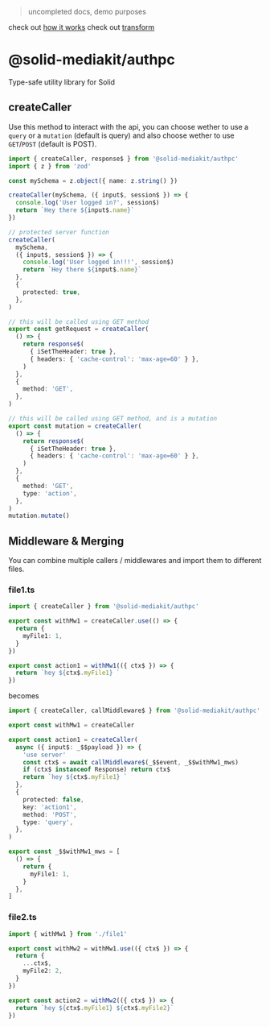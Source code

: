 > uncompleted docs, demo purposes

check out [how it works](./Testing.md)
check out [transform](./transform.md)

# @solid-mediakit/authpc

Type-safe utility library for Solid

## createCaller

Use this method to interact with the api, you can choose wether to use a `query` or a `mutation` (default is query) and also choose wether to use `GET`/`POST` (default is POST).

```ts
import { createCaller, response$ } from '@solid-mediakit/authpc'
import { z } from 'zod'

const mySchema = z.object({ name: z.string() })

createCaller(mySchema, ({ input$, session$ }) => {
  console.log('User logged in?', session$)
  return `Hey there ${input$.name}`
})

// protected server function
createCaller(
  mySchema,
  ({ input$, session$ }) => {
    console.log('User logged in!!!', session$)
    return `Hey there ${input$.name}`
  },
  {
    protected: true,
  },
)

// this will be called using GET method
export const getRequest = createCaller(
  () => {
    return response$(
      { iSetTheHeader: true },
      { headers: { 'cache-control': 'max-age=60' } },
    )
  },
  {
    method: 'GET',
  },
)

// this will be called using GET method, and is a mutation
export const mutation = createCaller(
  () => {
    return response$(
      { iSetTheHeader: true },
      { headers: { 'cache-control': 'max-age=60' } },
    )
  },
  {
    method: 'GET',
    type: 'action',
  },
)
mutation.mutate()
```

## Middleware & Merging

You can combine multiple callers / middlewares and import them to different files.

### file1.ts

```ts
import { createCaller } from '@solid-mediakit/authpc'

export const withMw1 = createCaller.use(() => {
  return {
    myFile1: 1,
  }
})

export const action1 = withMw1(({ ctx$ }) => {
  return `hey ${ctx$.myFile1} `
})
```

becomes

```ts
import { createCaller, callMiddleware$ } from '@solid-mediakit/authpc'

export const withMw1 = createCaller

export const action1 = createCaller(
  async ({ input$: _$$payload }) => {
    'use server'
    const ctx$ = await callMiddleware$(_$$event, _$$withMw1_mws)
    if (ctx$ instanceof Response) return ctx$
    return `hey ${ctx$.myFile1} `
  },
  {
    protected: false,
    key: 'action1',
    method: 'POST',
    type: 'query',
  },
)

export const _$$withMw1_mws = [
  () => {
    return {
      myFile1: 1,
    }
  },
]
```

### file2.ts

```ts
import { withMw1 } from './file1'

export const withMw2 = withMw1.use(({ ctx$ }) => {
  return {
    ...ctx$,
    myFile2: 2,
  }
})

export const action2 = withMw2(({ ctx$ }) => {
  return `hey ${ctx$.myFile1} ${ctx$.myFile2}`
})
```
